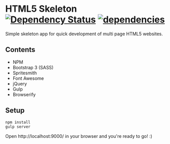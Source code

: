 # HTML5 Skeleton [![Dependency Status](https://david-dm.org/Hagith/html5-skeleton.svg)](https://david-dm.org/Hagith/html5-skeleton) [![dependencies](https://david-dm.org/Hagith/html5-skeleton/dev-status.png)](https://david-dm.org/Hagith/html5-skeleton#info=devDependencies)

Simple skeleton app for quick development of multi page HTML5 websites.

## Contents
- NPM
- Bootstrap 3 (SASS)
- Spritesmith
- Font Awesome
- jQuery
- Gulp
- Browserify

## Setup
```
npm install
gulp server
```

Open http://localhost:9000/ in your browser and you're ready to go! :)
